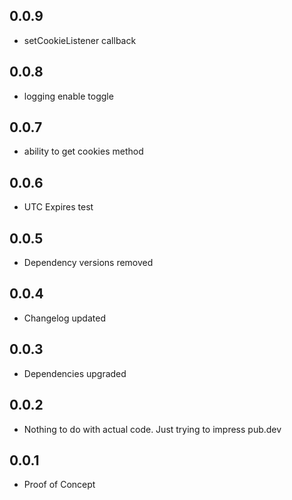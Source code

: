 ## 0.0.9

* setCookieListener callback

## 0.0.8

* logging enable toggle

## 0.0.7

* ability to get cookies method

## 0.0.6

* UTC Expires test

## 0.0.5

* Dependency versions removed

## 0.0.4

* Changelog updated

## 0.0.3

* Dependencies upgraded

## 0.0.2

* Nothing to do with actual code. Just trying to impress pub.dev

## 0.0.1

* Proof of Concept
